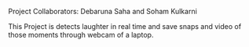 Project Collaborators: 
Debaruna Saha and Soham Kulkarni

This Project is detects laughter in real time and save snaps and video of those moments through webcam of a laptop.
